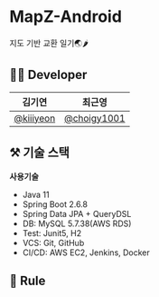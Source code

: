 # MapZ-Android
지도 기반 교환 일기🌏🌶
## 🙋‍♀️ Developer
|김기연|최근영|
|:---:|:---:|
|[@kiiiyeon](https://github.com/kiiiyeon)|[@choigy1001](https://github.com/choigy1001)|

## ⚒️ 기술 스택
<b>사용기술</b>
- Java 11
- Spring Boot 2.6.8
- Spring Data JPA + QueryDSL
- DB: MySQL 5.7.38(AWS RDS)
- Test: Junit5, H2
- VCS: Git, GitHub
- CI/CD: AWS EC2, Jenkins, Docker


## 📏 Rule
